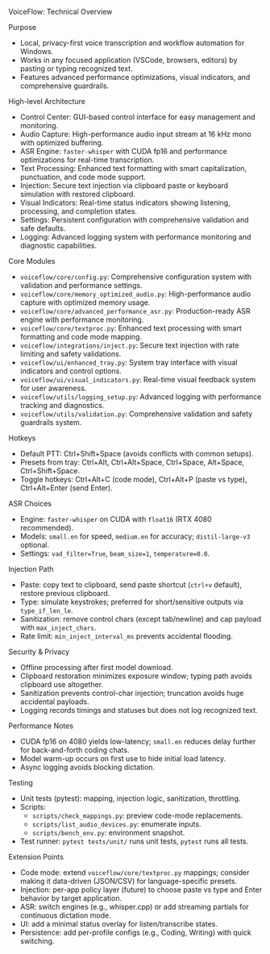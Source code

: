 VoiceFlow: Technical Overview

Purpose
- Local, privacy-first voice transcription and workflow automation for Windows.
- Works in any focused application (VSCode, browsers, editors) by pasting or typing recognized text.
- Features advanced performance optimizations, visual indicators, and comprehensive guardrails.

High-level Architecture
- Control Center: GUI-based control interface for easy management and monitoring.
- Audio Capture: High-performance audio input stream at 16 kHz mono with optimized buffering.
- ASR Engine: `faster-whisper` with CUDA fp16 and performance optimizations for real-time transcription.
- Text Processing: Enhanced text formatting with smart capitalization, punctuation, and code mode support.
- Injection: Secure text injection via clipboard paste or keyboard simulation with restored clipboard.
- Visual Indicators: Real-time status indicators showing listening, processing, and completion states.
- Settings: Persistent configuration with comprehensive validation and safe defaults.
- Logging: Advanced logging system with performance monitoring and diagnostic capabilities.

Core Modules
- `voiceflow/core/config.py`: Comprehensive configuration system with validation and performance settings.
- `voiceflow/core/memory_optimized_audio.py`: High-performance audio capture with optimized memory usage.
- `voiceflow/core/advanced_performance_asr.py`: Production-ready ASR engine with performance monitoring.
- `voiceflow/core/textproc.py`: Enhanced text processing with smart formatting and code mode mapping.
- `voiceflow/integrations/inject.py`: Secure text injection with rate limiting and safety validations.
- `voiceflow/ui/enhanced_tray.py`: System tray interface with visual indicators and control options.
- `voiceflow/ui/visual_indicators.py`: Real-time visual feedback system for user awareness.
- `voiceflow/utils/logging_setup.py`: Advanced logging with performance tracking and diagnostics.
- `voiceflow/utils/validation.py`: Comprehensive validation and safety guardrails system.

Hotkeys
- Default PTT: Ctrl+Shift+Space (avoids conflicts with common setups).
- Presets from tray: Ctrl+Alt, Ctrl+Alt+Space, Ctrl+Space, Alt+Space, Ctrl+Shift+Space.
- Toggle hotkeys: Ctrl+Alt+C (code mode), Ctrl+Alt+P (paste vs type), Ctrl+Alt+Enter (send Enter).

ASR Choices
- Engine: `faster-whisper` on CUDA with `float16` (RTX 4080 recommended).
- Models: `small.en` for speed, `medium.en` for accuracy; `distil-large-v3` optional.
- Settings: `vad_filter=True`, `beam_size=1`, `temperature=0.0`.

Injection Path
- Paste: copy text to clipboard, send paste shortcut (`ctrl+v` default), restore previous clipboard.
- Type: simulate keystrokes; preferred for short/sensitive outputs via `type_if_len_le`.
- Sanitization: remove control chars (except tab/newline) and cap payload with `max_inject_chars`.
- Rate limit: `min_inject_interval_ms` prevents accidental flooding.

Security & Privacy
- Offline processing after first model download.
- Clipboard restoration minimizes exposure window; typing path avoids clipboard use altogether.
- Sanitization prevents control-char injection; truncation avoids huge accidental payloads.
- Logging records timings and statuses but does not log recognized text.

Performance Notes
- CUDA fp16 on 4080 yields low-latency; `small.en` reduces delay further for back-and-forth coding chats.
- Model warm-up occurs on first use to hide initial load latency.
- Async logging avoids blocking dictation.

Testing
- Unit tests (pytest): mapping, injection logic, sanitization, throttling.
- Scripts:
  - `scripts/check_mappings.py`: preview code-mode replacements.
  - `scripts/list_audio_devices.py`: enumerate inputs.
  - `scripts/bench_env.py`: environment snapshot.
- Test runner: `pytest tests/unit/` runs unit tests, `pytest` runs all tests.

Extension Points
- Code mode: extend `voiceflow/core/textproc.py` mappings; consider making it data-driven (JSON/CSV) for language-specific presets.
- Injection: per-app policy layer (future) to choose paste vs type and Enter behavior by target application.
- ASR: switch engines (e.g., whisper.cpp) or add streaming partials for continuous dictation mode.
- UI: add a minimal status overlay for listen/transcribe states.
- Persistence: add per-profile configs (e.g., Coding, Writing) with quick switching.

